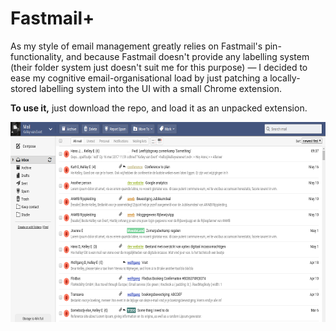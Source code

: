 # Fastmail+

As my style of email management greatly relies on Fastmail's pin-functionality,
 and because Fastmail doesn't provide any labelling system (their folder system just
 doesn't suit me for this purpose) — I decided to ease my cognitive email-organisational
 load by just patching a locally-stored labelling system into the UI with a small
 Chrome extension.

**To use it,** just download the repo, and load it as an unpacked extension.

<p align="center">
  <img width="683" height="320" src="/screenshot.png">
</p>
